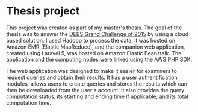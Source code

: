 # Thesis project

This project was created as part of my master's thesis. The goal of the thesis was to answer the [DEBS Grand Challenge of 2015](http://www.debs2015.org/call-grand-challenge.html "DEBS Grand Challenge 2015") by using a cloud based solution.
I used Hadoop to process the data, it was hosted on Amazon EMR (Elastic MapReduce), and the companion web application, created using Laravel 5, was hosted on Amazon Elastic Beanstalk. The application and the computing nodes were linked using the AWS PHP SDK.

The web application was designed to make it easier for examiners to request queries and obtain their results. It has a user authentification modules, allows users to create queries and stores the results which can then be downloaded from the user's account. It also provides the query computation status, its starting and ending time if applicable, and its total computation time.
